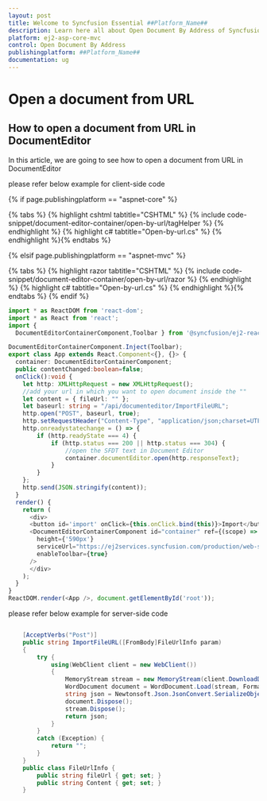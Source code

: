 ```yaml
---
layout: post
title: Welcome to Syncfusion Essential ##Platform_Name##
description: Learn here all about Open Document By Address of Syncfusion Essential ##Platform_Name## widgets based on HTML5 and jQuery.
platform: ej2-asp-core-mvc
control: Open Document By Address
publishingplatform: ##Platform_Name##
documentation: ug
---
```



# Open a document from URL

## How to open a document from URL in DocumentEditor

In this article, we are going to see how to open a document from URL in DocumentEditor

please refer below example for client-side code

{% if page.publishingplatform == "aspnet-core" %}

{% tabs %}
{% highlight cshtml tabtitle="CSHTML" %}
{% include code-snippet/document-editor-container/open-by-url/tagHelper %}
{% endhighlight %}
{% highlight c# tabtitle="Open-by-url.cs" %}
{% endhighlight %}{% endtabs %}

{% elsif page.publishingplatform == "aspnet-mvc" %}

{% tabs %}
{% highlight razor tabtitle="CSHTML" %}
{% include code-snippet/document-editor-container/open-by-url/razor %}
{% endhighlight %}
{% highlight c# tabtitle="Open-by-url.cs" %}
{% endhighlight %}{% endtabs %}
{% endif %}



```typescript
import * as ReactDOM from 'react-dom';
import * as React from 'react';
import {
  DocumentEditorContainerComponent,Toolbar } from '@syncfusion/ej2-react-documenteditor';

DocumentEditorContainerComponent.Inject(Toolbar);
export class App extends React.Component<{}, {}> {
  container: DocumentEditorContainerComponent;
  public contentChanged:boolean=false;
  onClick():void {
    let http: XMLHttpRequest = new XMLHttpRequest();
    //add your url in which you want to open document inside the ""
    let content = { fileUrl: "" };
    let baseurl: string = "/api/documenteditor/ImportFileURL";
    http.open("POST", baseurl, true);
    http.setRequestHeader("Content-Type", "application/json;charset=UTF-8");
    http.onreadystatechange = () => {
        if (http.readyState === 4) {
            if (http.status === 200 || http.status === 304) {
                //open the SFDT text in Document Editor
                container.documentEditor.open(http.responseText);
            }
        }
    };
    http.send(JSON.stringify(content));
  }
  render() {
    return (
      <div>
      <button id='import' onClick={this.onClick.bind(this)}>Import</button>
      <DocumentEditorContainerComponent id="container" ref={(scope) => { this.container = scope; }}
        height={'590px'}
        serviceUrl="https://ej2services.syncfusion.com/production/web-services/api/documenteditor/"
        enableToolbar={true}
      />
      </div>
    );
  }
}
ReactDOM.render(<App />, document.getElementById('root'));

```

please refer below example for server-side code

```csharp

    [AcceptVerbs("Post")]
    public string ImportFileURL([FromBody]FileUrlInfo param)
    {
        try {
            using(WebClient client = new WebClient())
            {
                MemoryStream stream = new MemoryStream(client.DownloadData(param.fileUrl));
                WordDocument document = WordDocument.Load(stream, FormatType.Docx);
                string json = Newtonsoft.Json.JsonConvert.SerializeObject(document);
                document.Dispose();
                stream.Dispose();
                return json;
            }
        }
        catch (Exception) {
            return "";
        }
    }
    public class FileUrlInfo {
        public string fileUrl { get; set; }
        public string Content { get; set; }
    }

```
